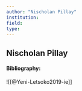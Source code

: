 ```yaml
---
author: "Nischolan Pillay"
institution:
field:
type:
---
```


## Nischolan Pillay
#### Bibliography:

![[@Yeni-Letsoko2019-ie]]